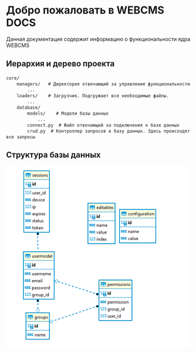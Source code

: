 # Добро пожаловать в WEBCMS DOCS

Данная документация содержит информацию о функциональности ядра WEBCMS

## Иерархия и дерево проекта

    core/
        managers/   # Директория отвечающий за управление функциональности
            ...
        loaders/    # Загрузчик. Подгружает все необходимые файлы.
            ...
        database/
            models/    # Модели базы данных
                ...
            connect.py  # Файл отвечающий за подключения к базе данных
            crud.py  # Контроллер запросов в базу данных. Здесь происходят все запросы
## Структура базы данных
![db.png](db.png)